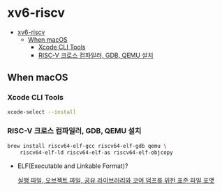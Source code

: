 # xv6-riscv

- [xv6-riscv](#xv6-riscv)
    - [When macOS](#when-macos)
        - [Xcode CLI Tools](#xcode-cli-tools)
        - [RISC-V 크로스 컴파일러, GDB, QEMU 설치](#risc-v-크로스-컴파일러-gdb-qemu-설치)

## When macOS

### Xcode CLI Tools

```sh
xcode-select --install
```

### RISC-V 크로스 컴파일러, GDB, QEMU 설치

```sh
brew install riscv64-elf-gcc riscv64-elf-gdb qemu \
    riscv64-elf-ld riscv64-elf-as riscv64-elf-objcopy
```

- ELF(Executable and Linkable Format)?

    [실행 파일, 오브젝트 파일, 공유 라이브러리와 코어 덤프를 위한 표준 파일 포맷](https://junsoolee.gitbook.io/linux-insides-ko/summary/theory/linux-theory-2)
